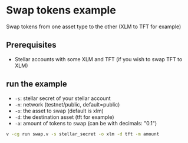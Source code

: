 # Swap tokens example

Swap tokens from one asset type to the other (XLM to TFT for example)

## Prerequisites

- Stellar accounts with some XLM and TFT (if you wish to swap TFT to XLM)

## run the example

- `-s`: stellar secret of your stellar account
- `-n`: network (testnet/public, default=public)
- `-o`: the asset to swap (default is xlm)
- `-d`: the destination asset (tft for example)
- `-a`: amount of tokens to swap (can be with decimals: "0.1")

```sh
v -cg run swap.v -s stellar_secret -o xlm -d tft -m amount
```